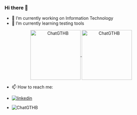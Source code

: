 ### Hi there 👋

- 🔭 I’m currently working on Information Technology
- 🌱 I’m currently learning testing tools

<p align="center">
	<a href="https://github.com/ChatGTHB">
		  <img height="165em" align="center" src="https://github-readme-stats.vercel.app/api?username=ChatGTHB&show_icons=true&locale=en&include_all_commits=true&count_private=true" alt="ChatGTHB"/>
		  <img height="165em" align="center" src="https://github-readme-stats.vercel.app/api/top-langs?username=ChatGTHB&show_icons=true&locale=en&layout=compact&langs_count=8" alt="ChatGTHB"/>
	</a>
</p>

- 📫 How to reach me: 
- [![linkedin](https://img.shields.io/badge/Linkedin-000000?style=for-the-badge&logo=Linkedin&logoColor=white)](https://www.linkedin.com/in/cihatkose/)


- <p align="left"> <img src="https://komarev.com/ghpvc/?username=ChatGTHB&color=blueviolet" alt="ChatGTHB" /> </p>




<!--
**ChatGTHB/ChatGTHB** is a ✨ _special_ ✨ repository because its `README.md` (this file) appears on your GitHub profile.

Here are some ideas to get you started:

- 🔭 I’m currently working on ...
- 🌱 I’m currently learning ...
- 👯 I’m looking to collaborate on ...
- 🤔 I’m looking for help with ...
- 💬 Ask me about ...
- 📫 How to reach me: ...
- 😄 Pronouns: ...
- ⚡ Fun fact: ...
-->
